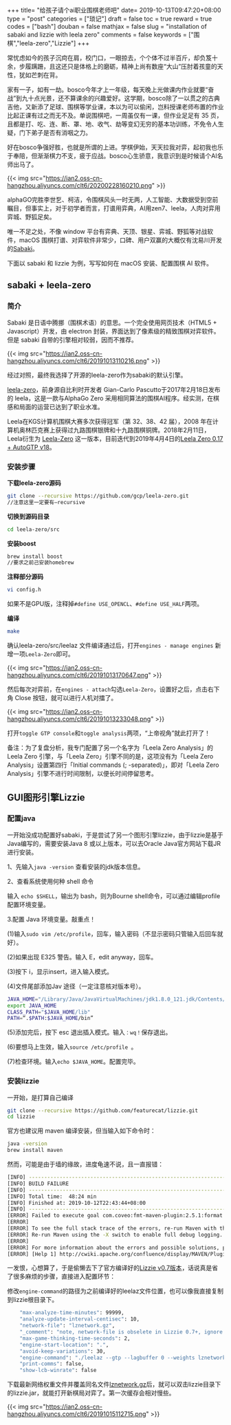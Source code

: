+++
title= "给孩子请个ai职业围棋老师吧"
date= 2019-10-13T09:47:20+08:00
type = "post"
categories = ["琐记"]
draft = false
toc = true
reward = true
codes = ["bash"]
douban = false
mathjax = false
slug = "installation of sabaki and lizzie with leela zero"
comments = false
keywords = ["围棋","leela-zero","Lizzie"]
+++

常忧虑如今的孩子沉疴在肩，校门口，一眼掠去，个个体不过半百斤，却负笈十余，步履蹒跚，且这还只是体格上的磨砺，精神上尚有数座“大山”压肘着孩童的天性，犹如芒刺在背。

家有一子，如有一劫。bosco今年才上一年级，每天晚上光做课内作业就要“奋战”到九十点光景，还不算课余的兴趣爱好。这学期，bosco除了一以贯之的古典吉他，又新添了足球、围棋等学业课，本以为可以偷闲，岂料授课老师布置的作业比起正课有过之而无不及。单说围棋吧，一周虽仅有一课，但作业足足有 35 页，且都是打、吃、连、断、罩、地、收气、劫等变幻无穷的基本功训练，不免令人生疑，门下弟子是否有消咽之力。

好在bosco争强好胜，也就是所谓的上进。学棋伊始，天天拉我对弈，起初我也乐于奉陪，但渐渐棋力不支，疲于应战。bosco心生骄意，我意识到是时候请个AI名师出马了。

{{< img src="https://ian2.oss-cn-hangzhou.aliyuncs.com/clt6/20200228160210.png" >}}

<!--more-->

alphaGO完胜李世乭、柯洁，令围棋风头一时无两，人工智能、大数据受到空前瞩目，但事实上，对于初学者而言，打谱用弈典，AI用zen7、leela，人肉对弈用弈城、野狐足矣。

唯一不足之处，不像 window 平台有弈典、天顶、银星、弈城、野狐等对战软件，macOS 围棋打谱、对弈软件非常少，口碑、用户双赢的大概仅有沈易川开发的[Sabaki][l1]。

下面以 sabaki 和 lizzie 为例，写写如何在 macOS 安装、配置围棋 AI 软件。

## sabaki + leela-zero

### 简介
Sabaki 是日语中腾挪（围棋术语）的意思。一个完全使用网页技术（HTML5 + Javascript）开发，由 electron 封装，界面达到了像素级的精致围棋对弈软件。但是 sabaki 自带的引擎相对较弱，因而不推荐。

{{< img src="https://ian2.oss-cn-hangzhou.aliyuncs.com/clt6/20191013110216.png" >}}

经过对照，最终我选择了开源的leela-zero作为sabaki的默认引擎。

[leela-zero][l2]，前身源自比利时开发者 Gian-Carlo Pascutto于2017年2月18日发布的 leela，这是一款与AlphaGo Zero 采用相同算法的围棋AI程序。经实测，在棋感和局面的运营已达到了职业水准。

Leela在KGS计算机围棋大赛多次获得冠军（第 32、38、42 届），2008 年在计算机奥林匹克赛上获得过九路围棋银牌和十九路围棋铜牌。2018年2月11日，Leela衍生为 [Leela-Zero][l4] 这一版本，目前迭代到2019年4月4日的[Leela Zero 0.17 + AutoGTP v18][l3]。

### 安装步骤

**下载leela-zero源码**
```bash
git clone --recursive https://github.com/gcp/leela-zero.git
//注意这里一定要有—recursive
```

**切换到源码目录**
```bash
cd leela-zero/src
```
**安装boost**
```bash
brew install boost
//要求之前己安装homebrew
```
**注释部分源码**
```bash
vi config.h
```
如果不是GPU版，注释掉`#define USE_OPENCL`、`#define USE_HALF`两项。

**编译**
```bash
make
```

确认leela-zero/src/leelaz 文件编译通过后，打开`engines - manage engines` 新增一项`Leela-Zero`即可。

{{< img src="https://ian2.oss-cn-hangzhou.aliyuncs.com/clt6/20191013170647.png" >}}

然后每次对弈前，在`engines - attach`勾选`Leela-Zero`，设置好之后，点击右下角 Close 按钮，就可以进行人机对擂了。

{{< img src="https://ian2.oss-cn-hangzhou.aliyuncs.com/clt6/20191013233048.png" >}}

打开`toggle GTP console`和`toggle analysis`两项，“上帝视角”就此打开了！

备注：为了复盘分析，我专门配置了另一个名字为「Leela Zero Analysis」的 Leela Zero 引擎，与「Leela Zero」引擎不同的是，这项没有为「Leela Zero Analysis」设置第四行「Initial commands (; -separated)」，即对「Leela Zero Analysis」引擎不进行时间限制，以便长时间停留思考。

## GUI图形引擎Lizzie

### 配置java
一开始没成功配置好sabaki，于是尝试了另一个图形引擎lizzie，由于lizzie是基于Java编写的，需要安装Java 8 或以上版本，可以去Oracle Java官方网站下载JR 进行安装。

1、先输入`java -version` 查看安装的jdk版本信息。


2、查看系统使用何种 shell 命令

输入 `echo $SHELL`，输出为 bash，则为Bourne shell命令，可以通过编辑profile配置环境变量。


3.配置 Java 环境变量。敲重点！

(1)输入`sudo vim /etc/profile`，回车，输入密码（不显示密码只管输入后回车就好）。

(2)如果出现 E325 警告。输入 E，edit anyway，回车。

(3)按下 i，显示insert，进入输入模式。

(4)文件尾部添加Jav 途径（一定注意核对版本号）。

```bash
JAVA_HOME="/Library/Java/JavaVirtualMachines/jdk1.8.0_121.jdk/Contents/Home"
export JAVA_HOME
CLASS_PATH="$JAVA_HOME/lib"
PATH=“.$PATH:$JAVA_HOME/bin”
```
(5)添加完后，按下 esc 退出插入模式。输入`：wq！`保存退出。

(6)要想马上生效，输入`source /etc/profile `。

(7)检查环境。输入`echo $JAVA_HOME`。配置完毕。

### 安装lizzie

一开始，是打算自己编译

``` bash
git clone --recursive https://github.com/featurecat/lizzie.git
cd lizzie
```
官方也建议用 maven 编译安装，但当输入如下命令时：

``` bash
java -version
brew install maven
```
然而，可能是由于墙的缘故，进度龟速不说，且一直报错：
```bash
[INFO] ------------------------------------------------------------------------
[INFO] BUILD FAILURE
[INFO] ------------------------------------------------------------------------
[INFO] Total time:  48:24 min
[INFO] Finished at: 2019-10-12T22:43:44+08:00
[INFO] ------------------------------------------------------------------------
[ERROR] Failed to execute goal com.coveo:fmt-maven-plugin:2.5.1:format (default) on project lizzie: Execution default of goal com.coveo:fmt-maven-plugin:2.5.1:format failed: Plugin com.coveo:fmt-maven-plugin:2.5.1 or one of its dependencies could not be resolved: The following artifacts could not be resolved: com.google.guava:guava:jar:22.0, com.google.errorprone:javac-shaded:jar:9+181-r4173-1: Could not transfer artifact com.google.guava:guava:jar:22.0 from/to central (https://repo.maven.apache.org/maven2): GET request of: com/google/guava/guava/22.0/guava-22.0.jar from central failed: Read timed out -> [Help 1]
[ERROR]
[ERROR] To see the full stack trace of the errors, re-run Maven with the -e switch.
[ERROR] Re-run Maven using the -X switch to enable full debug logging.
[ERROR]
[ERROR] For more information about the errors and possible solutions, please read the following articles:
[ERROR] [Help 1] http://cwiki.apache.org/confluence/display/MAVEN/PluginResolutionException
```

一发恨，心想算了，于是偷懒去下了官方编译好的[Lizzie v0.7版本][l4]，话说真是省了很多麻烦的步骤，直接进入配置环节：

修改`engine-command`的路径为之前编译好的leelaz文件位置，也可以像我直接复制到lizzie根目录下。

```bash
    "max-analyze-time-minutes": 99999,
    "analyze-update-interval-centisec": 10,
    "network-file": "lznetwork.gz",
    "_comment": "note, network-file is obselete in Lizzie 0.7+, ignore network-file, kept for compatibility",
    "max-game-thinking-time-seconds": 2,
    "engine-start-location": ".",
    "avoid-keep-variations": 30,
    "engine-command": "./leelaz --gtp --lagbuffer 0 --weights lznetwork.gz",
    "print-comms": false,
    "show-lcb-winrate": false
```
下载最新网络权重文件并覆盖同名文件[lznetwork.gz][l5]后，就可以双击lizzie目录下的lizzie.jar，就能打开新棋局对弈了。第一次缓存会相对慢些。

{{< img src="https://ian2.oss-cn-hangzhou.aliyuncs.com/clt6/20191015112715.png" >}}

[l1]: https://sabaki.yichuanshen.de/
[l2]: https://zero.sjeng.org/
[l3]: https://github.com/leela-zero/leela-zero
[l4]: https://github.com/featurecat/lizzie/releases
[l5]: http://zero.sjeng.org/best-network
